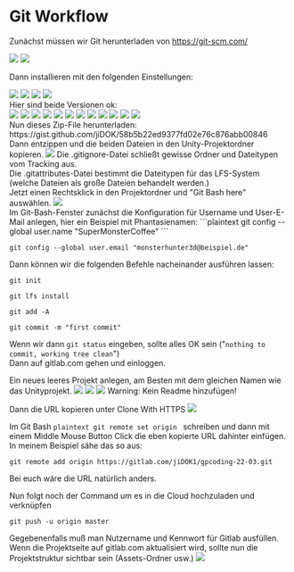 Git Workflow
===

Zunächst müssen wir Git herunterladen von https://git-scm.com/

<img src="https://raw.githubusercontent.com/jiDOK/fqinfo/gh-pages/Images/GitWorkflow/Git01.png?sanitize=true">
<img src="https://raw.githubusercontent.com/jiDOK/fqinfo/gh-pages/Images/GitWorkflow/Git02.png?sanitize=true">

Dann installieren mit den folgenden Einstellungen:


<img src="https://raw.githubusercontent.com/jiDOK/fqinfo/gh-pages/Images/GitWorkflow/Git04.png?sanitize=true">
<img src="https://raw.githubusercontent.com/jiDOK/fqinfo/gh-pages/Images/GitWorkflow/Git05.png?sanitize=true">
<img src="https://raw.githubusercontent.com/jiDOK/fqinfo/gh-pages/Images/GitWorkflow/Git06.png?sanitize=true">
<img src="https://raw.githubusercontent.com/jiDOK/fqinfo/gh-pages/Images/GitWorkflow/Git07.png?sanitize=true">
<br>
Hier sind beide Versionen ok:
<br>
<img src="https://raw.githubusercontent.com/jiDOK/fqinfo/gh-pages/Images/GitWorkflow/Git08.png?sanitize=true">
<img src="https://raw.githubusercontent.com/jiDOK/fqinfo/gh-pages/Images/GitWorkflow/Git09.png?sanitize=true">
<img src="https://raw.githubusercontent.com/jiDOK/fqinfo/gh-pages/Images/GitWorkflow/Git10.png?sanitize=true">
<img src="https://raw.githubusercontent.com/jiDOK/fqinfo/gh-pages/Images/GitWorkflow/Git11.png?sanitize=true">
<img src="https://raw.githubusercontent.com/jiDOK/fqinfo/gh-pages/Images/GitWorkflow/Git12.png?sanitize=true">
<img src="https://raw.githubusercontent.com/jiDOK/fqinfo/gh-pages/Images/GitWorkflow/Git13.png?sanitize=true">
<img src="https://raw.githubusercontent.com/jiDOK/fqinfo/gh-pages/Images/GitWorkflow/Git14.png?sanitize=true">
<img src="https://raw.githubusercontent.com/jiDOK/fqinfo/gh-pages/Images/GitWorkflow/Git15.png?sanitize=true">
<img src="https://raw.githubusercontent.com/jiDOK/fqinfo/gh-pages/Images/GitWorkflow/Git16.png?sanitize=true">
<img src="https://raw.githubusercontent.com/jiDOK/fqinfo/gh-pages/Images/GitWorkflow/Git17.png?sanitize=true">
<img src="https://raw.githubusercontent.com/jiDOK/fqinfo/gh-pages/Images/GitWorkflow/Git18.png?sanitize=true">
<img src="https://raw.githubusercontent.com/jiDOK/fqinfo/gh-pages/Images/GitWorkflow/Git19.png?sanitize=true">
<br>
Nun dieses Zip-File herunterladen: 
<br>
https://gist.github.com/jiDOK/58b5b22ed9377fd02e76c876abb00846
<br>
Dann entzippen und die beiden Dateien in den Unity-Projektordner kopieren.

<img src="https://raw.githubusercontent.com/jiDOK/fqinfo/gh-pages/Images/GitWorkflow/Git20.png?sanitize=true">
Die .gitignore-Datei schließt gewisse Ordner und Dateitypen vom Tracking aus.<br>
Die .gitattributes-Datei bestimmt die Dateitypen für das LFS-System (welche Dateien als große Dateien behandelt werden.)
<br>
Jetzt einen Rechtsklick in den Projektordner und "Git Bash here" auswählen.
<img src="https://raw.githubusercontent.com/jiDOK/fqinfo/gh-pages/Images/GitWorkflow/Git21.png?sanitize=true">
<br>
Im Git-Bash-Fenster zunächst die Konfiguration für Username und User-E-Mail anlegen, hier ein Beispiel mit Phantasienamen:
```plaintext
git config --global user.name "SuperMonsterCoffee"
```

```plaintext
git config --global user.email "monsterhunter3d@beispiel.de"
```

Dann können wir die folgenden Befehle nacheinander ausführen lassen:
<br>
```plaintext
git init
```
```plaintext
git lfs install
```
```plaintext
git add -A
```
```plaintext
git commit -m "first commit"
```
Wenn wir dann ``git status`` eingeben, sollte alles OK sein ("``nothing to commit, working tree clean``")
<br>
Dann auf gitlab.com gehen und einloggen. 

Ein neues leeres Projekt anlegen, am Besten mit dem gleichen Namen wie das Unityprojekt.
<img src="https://raw.githubusercontent.com/jiDOK/fqinfo/gh-pages/Images/GitWorkflow/Git22.png?sanitize=true">
<img src="https://raw.githubusercontent.com/jiDOK/fqinfo/gh-pages/Images/GitWorkflow/Git23.png?sanitize=true">
<img src="https://raw.githubusercontent.com/jiDOK/fqinfo/gh-pages/Images/GitWorkflow/Git24.png?sanitize=true">
Warning: Kein Readme hinzufügen!

Dann die URL kopieren unter Clone With HTTPS
<img src="https://raw.githubusercontent.com/jiDOK/fqinfo/gh-pages/Images/GitWorkflow/Git25.png?sanitize=true">

Im Git Bash 
``plaintext
git remote set origin
``
schreiben und dann mit einem Middle Mouse Button Click die eben kopierte URL dahinter einfügen. In meinem Beispiel sähe das so aus:

```plaintext
git remote add origin https://gitlab.com/jiDOK1/gpcoding-22-03.git
```
Bei euch wäre die URL natürlich anders.

Nun folgt noch der Command um es in die Cloud hochzuladen und verknüpfen

```plaintext
git push -u origin master
```
Gegebenenfalls muß man Nutzername und Kennwort für Gitlab ausfüllen.
Wenn die Projektseite auf gitlab.com aktualisiert wird, sollte nun die Projektstruktur sichtbar sein (Assets-Ordner usw.)
<img src="https://raw.githubusercontent.com/jiDOK/fqinfo/gh-pages/Images/GitWorkflow/Git26.png?sanitize=true">


